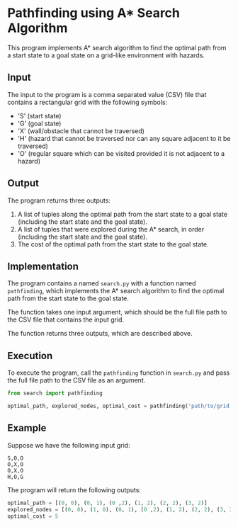 # Pathfinding using A\* Search Algorithm

This program implements A\* search algorithm to find the optimal path from a start state to a goal state on a grid-like environment with hazards.

## Input

The input to the program is a comma separated value (CSV) file that contains a rectangular grid with the following symbols:

- 'S' (start state)
- 'G' (goal state)
- 'X' (wall/obstacle that cannot be traversed)
- 'H' (hazard that cannot be traversed nor can any square adjacent to it be traversed)
- 'O' (regular square which can be visited provided it is not adjacent to a hazard)

## Output

The program returns three outputs:

1. A list of tuples along the optimal path from the start state to a goal state (including the start state and the goal state).
2. A list of tuples that were explored during the A\* search, in order (including the start state and the goal state).
3. The cost of the optimal path from the start state to the goal state.

## Implementation

The program contains a named `search.py` with a function named `pathfinding`, which implements the A\* search algorithm to find the optimal path from the start state to the goal state.

The function takes one input argument, which should be the full file path to the CSV file that contains the input grid.

The function returns three outputs, which are described above.

## Execution

To execute the program, call the `pathfinding` function in `search.py` and pass the full file path to the CSV file as an argument.

```python
from search import pathfinding

optimal_path, explored_nodes, optimal_cost = pathfinding('path/to/grid.csv')
```

## Example

Suppose we have the following input grid:

```
S,O,O
O,X,O
O,X,O
H,O,G
```

The program will return the following outputs:

```python
optimal_path = [(0, 0), (0, 1), (0 ,2), (1, 2), (2, 2), (3, 2)]
explored_nodes = [(0, 0), (1, 0), (0, 1), (0 ,2), (1, 2), (2, 2), (3, 2)]
optimal_cost = 5
```
